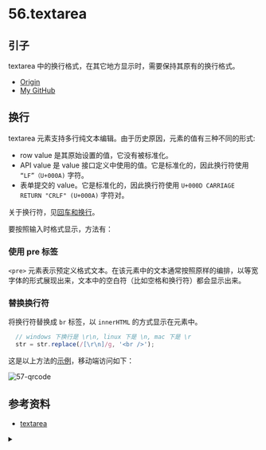 # 56.textarea

## <a name="start"></a> 引子
textarea 中的换行格式，在其它地方显示时，需要保持其原有的换行格式。


- [Origin][url-origin]
- [My GitHub][url-my-github]

## 换行
textarea 元素支持多行纯文本编辑。由于历史原因，元素的值有三种不同的形式:
- row value 是其原始设置的值，它没有被标准化。
- API value 是 value 接口定义中使用的值。它是标准化的，因此换行符使用 `“LF”（U+000A)` 字符。
- 表单提交的 value。它是标准化的，因此换行符使用 `U+000D CARRIAGE RETURN "CRLF" (U+000A)` 字符对。

关于换行符，见[回车和换行][url-segment-56]。

要按照输入时格式显示，方法有：
### 使用 pre 标签
`<pre>` 元素表示预定义格式文本。在该元素中的文本通常按照原样的编排，以等宽字体的形式展现出来，文本中的空白符（比如空格和换行符）都会显示出来。

### 替换换行符
将换行符替换成 `br` 标签，以 `innerHTML` 的方式显示在元素中。

```js
  // windows 下换行是 \r\n, linux 下是 \n, mac 下是 \r
  str = str.replace(/[\r\n]/g, '<br />');
```

这是以上方法的[示例][url-lab-textarea]，移动端访问如下：

![57-qrcode][url-local-qrcode]

## <a name="reference"></a> 参考资料
- [textarea][url-w3c-textarea]

[url-base]:https://xxholic.github.io/segment
[url-lab-textarea]:https://xxholic.github.io/lab/lab-js/segment-57/57.index.html

[url-w3c-textarea]:https://www.w3.org/TR/html50/forms.html#the-textarea-element
[url-segment-56]:https://github.com/XXHolic/segment/issues/63

[url-local-qrcode]:https://xxholic.github.io/segment/images/57/qrcode.png


<details>
<summary></summary>

纯属瞎扯，如有雷同，纯属巧合。

最近无意间听到关于地毯作用的另一种解释。在现在日常生活中，地毯有储尘和装饰的作用。但很早之前，据说使用地毯是为了保护大地，担心人的脚步或动作会伤害到大地。这个想法很自然与人。


</details>

[url-origin]:https://github.com/XXHolic/segment/issues/64
[url-my-github]:https://github.com/XXHolic